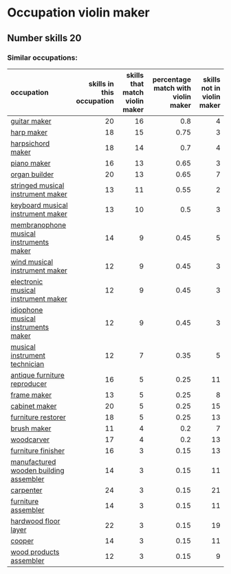 # Occupation violin maker
## Number skills 20
### Similar occupations:
| occupation                                                                            |   skills in this occupation |   skills that match violin maker |   percentage match with violin maker |   skills not in violin maker |
|:--------------------------------------------------------------------------------------|----------------------------:|---------------------------------:|-------------------------------------:|-----------------------------:|
| [guitar maker](guitar_maker.md)                                                       |                          20 |                               16 |                                 0.8  |                            4 |
| [harp maker](harp_maker.md)                                                           |                          18 |                               15 |                                 0.75 |                            3 |
| [harpsichord maker](harpsichord_maker.md)                                             |                          18 |                               14 |                                 0.7  |                            4 |
| [piano maker](piano_maker.md)                                                         |                          16 |                               13 |                                 0.65 |                            3 |
| [organ builder](organ_builder.md)                                                     |                          20 |                               13 |                                 0.65 |                            7 |
| [stringed musical instrument maker](stringed_musical_instrument_maker.md)             |                          13 |                               11 |                                 0.55 |                            2 |
| [keyboard musical instrument maker](keyboard_musical_instrument_maker.md)             |                          13 |                               10 |                                 0.5  |                            3 |
| [membranophone musical instruments maker](membranophone_musical_instruments_maker.md) |                          14 |                                9 |                                 0.45 |                            5 |
| [wind musical instrument maker](wind_musical_instrument_maker.md)                     |                          12 |                                9 |                                 0.45 |                            3 |
| [electronic musical instrument maker](electronic_musical_instrument_maker.md)         |                          12 |                                9 |                                 0.45 |                            3 |
| [idiophone musical instruments maker](idiophone_musical_instruments_maker.md)         |                          12 |                                9 |                                 0.45 |                            3 |
| [musical instrument technician](musical_instrument_technician.md)                     |                          12 |                                7 |                                 0.35 |                            5 |
| [antique furniture reproducer](antique_furniture_reproducer.md)                       |                          16 |                                5 |                                 0.25 |                           11 |
| [frame maker](frame_maker.md)                                                         |                          13 |                                5 |                                 0.25 |                            8 |
| [cabinet maker](cabinet_maker.md)                                                     |                          20 |                                5 |                                 0.25 |                           15 |
| [furniture restorer](furniture_restorer.md)                                           |                          18 |                                5 |                                 0.25 |                           13 |
| [brush maker](brush_maker.md)                                                         |                          11 |                                4 |                                 0.2  |                            7 |
| [woodcarver](woodcarver.md)                                                           |                          17 |                                4 |                                 0.2  |                           13 |
| [furniture finisher](furniture_finisher.md)                                           |                          16 |                                3 |                                 0.15 |                           13 |
| [manufactured wooden building assembler](manufactured_wooden_building_assembler.md)   |                          14 |                                3 |                                 0.15 |                           11 |
| [carpenter](carpenter.md)                                                             |                          24 |                                3 |                                 0.15 |                           21 |
| [furniture assembler](furniture_assembler.md)                                         |                          14 |                                3 |                                 0.15 |                           11 |
| [hardwood floor layer](hardwood_floor_layer.md)                                       |                          22 |                                3 |                                 0.15 |                           19 |
| [cooper](cooper.md)                                                                   |                          14 |                                3 |                                 0.15 |                           11 |
| [wood products assembler](wood_products_assembler.md)                                 |                          12 |                                3 |                                 0.15 |                            9 |
